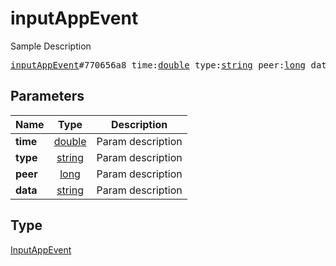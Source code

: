 # inputAppEvent

Sample Description

<pre>
<a href="../constructor/inputAppEvent.md">inputAppEvent</a>#770656a8 time:<a href="../type/double.md">double</a> type:<a href="../type/string.md">string</a> peer:<a href="../type/long.md">long</a> data:<a href="../type/string.md">string</a> = <a href="../type/InputAppEvent.md">InputAppEvent</a>;</pre>
## Parameters

| Name | Type | Description |
|------|:----:|-------------|
| **time** | <a href="../type/double.md">double</a> | Param description |
| **type** | <a href="../type/string.md">string</a> | Param description |
| **peer** | <a href="../type/long.md">long</a> | Param description |
| **data** | <a href="../type/string.md">string</a> | Param description |

## Type

<a href="../type/InputAppEvent.md">InputAppEvent</a>
